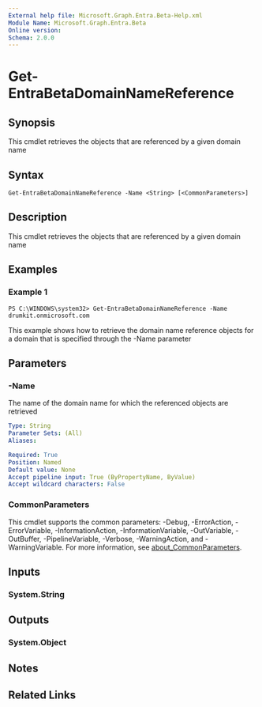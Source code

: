 ```yaml
---
External help file: Microsoft.Graph.Entra.Beta-Help.xml
Module Name: Microsoft.Graph.Entra.Beta
Online version:
Schema: 2.0.0
---
```


# Get-EntraBetaDomainNameReference

## Synopsis
This cmdlet retrieves the objects that are referenced by a given domain name

## Syntax

```
Get-EntraBetaDomainNameReference -Name <String> [<CommonParameters>]
```

## Description
This cmdlet retrieves the objects that are referenced by a given domain name

## Examples

### Example 1
```
PS C:\WINDOWS\system32> Get-EntraBetaDomainNameReference -Name drumkit.onmicrosoft.com
```

This example shows how to retrieve the domain name reference objects for a domain that is specified through the -Name parameter

## Parameters

### -Name
The name of the domain name for which the referenced objects are retrieved

```yaml
Type: String
Parameter Sets: (All)
Aliases:

Required: True
Position: Named
Default value: None
Accept pipeline input: True (ByPropertyName, ByValue)
Accept wildcard characters: False
```

### CommonParameters
This cmdlet supports the common parameters: -Debug, -ErrorAction, -ErrorVariable, -InformationAction, -InformationVariable, -OutVariable, -OutBuffer, -PipelineVariable, -Verbose, -WarningAction, and -WarningVariable. For more information, see [about_CommonParameters](https://go.microsoft.com/fwlink/?LinkID=113216).

## Inputs

### System.String
## Outputs

### System.Object
## Notes

## Related Links
